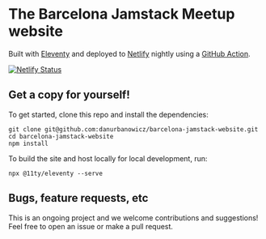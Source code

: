 # The Barcelona Jamstack Meetup website

Built with [Eleventy](https://www.11ty.dev) and deployed to [Netlify](https://www.netlify.com) nightly using a [GitHub Action](https://github.com/danurbanowicz/barcelona-jamstack-website/blob/main/.github/workflows/schedule-netlify-build.yml). 

[![Netlify Status](https://api.netlify.com/api/v1/badges/7b52f86a-f58e-4140-9d73-397274593265/deploy-status)](https://app.netlify.com/sites/barcelonajamstack/deploys)

## Get a copy for yourself!

To get started, clone this repo and install the dependencies:

```
git clone git@github.com:danurbanowicz/barcelona-jamstack-website.git
cd barcelona-jamstack-website
npm install
```

To build the site and host locally for local development, run:

```
npx @11ty/eleventy --serve
```

## Bugs, feature requests, etc

This is an ongoing project and we welcome contributions and suggestions! Feel free to open an issue or make a pull request.
